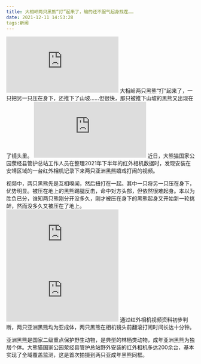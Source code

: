 ```yaml
---
title: 大相岭两只黑熊“打”起来了，输的还不服气起身找茬……
date: 2021-12-11 14:53:28
tags:新闻
---
```

![](https://img-s-msn-com.akamaized.net/tenant/amp/entityid/AARG8eR.img?h=591&w=799&m=6&q=60&o=f&l=f)
大相岭两只黑熊“打”起来了，一只把另一只压在身下，还推下了山坡……但很快，那只被推下山坡的黑熊又出现在了镜头里。
![](https://img-s-msn-com.akamaized.net/tenant/amp/entityid/AARGbmv.img?h=594&w=799&m=6&q=60&o=f&l=f)
近日，大熊猫国家公园荥经县管护总站工作人员在整理2021年下半年的红外相机数据时，发现安装在安靖区域的一台红外相机记录下来两只亚洲黑熊嬉戏打闹的视频。

视频中，两只黑熊先是互相嗅闻，然后扭打在一起。其中一只将另一只压在身下，优势明显。被压在地上的黑熊踢腿反击，命中对方头部，但依然很难起身。本以为胜负已分，谁知两只熊刚分开没多久，刚才被压在身下的黑熊起身又开始新一轮挑衅，然而没多久又被压在了地上。
![](https://img-s-msn-com.akamaized.net/tenant/amp/entityid/AARGeEI.img?h=591&w=799&m=6&q=60&o=f&l=f)
![](https://img-s-msn-com.akamaized.net/tenant/amp/entityid/AARG8f1.img?h=598&w=799&m=6&q=60&o=f&l=f)
通过红外相机视频资料初步判断，两只亚洲黑熊均为亚成体，两只黑熊在相机镜头前翻滚打闹时间长达十分钟。

亚洲黑熊是国家二级重点保护野生动物，是典型的林栖类动物，成年亚洲黑熊为独居个体。大熊猫国家公园荥经县管护总站野外安装的红外相机多达200余台，基本实现了全域覆盖监测，这是首次拍摄到两只亚成年黑熊同框。